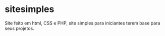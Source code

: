# sitesimples
Site feito em html, CSS e PHP, site simples para iniciantes terem base para seus projetos.
